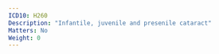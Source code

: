 ```yaml
---
ICD10: H260
Description: "Infantile, juvenile and presenile cataract"
Matters: No
Weight: 0
---
```

